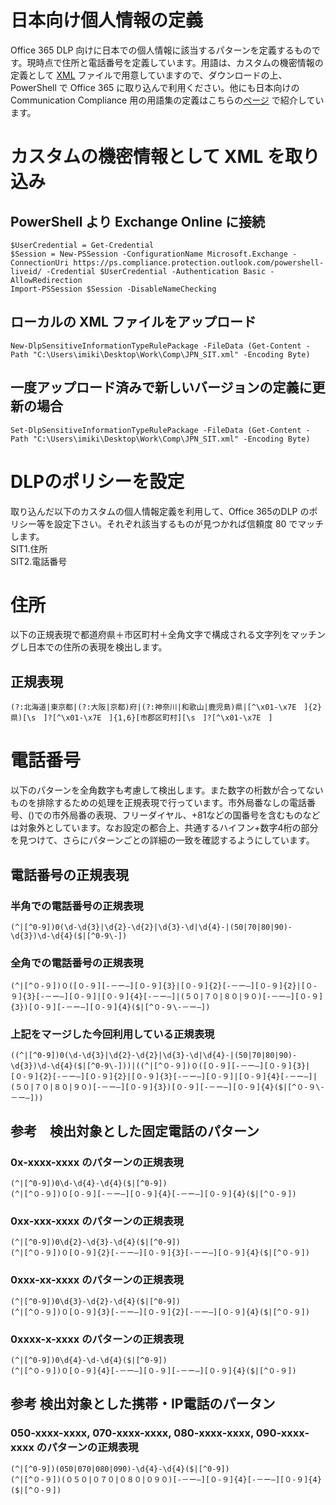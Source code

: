 # 日本向け個人情報の定義
Office 365 DLP 向けに日本での個人情報に該当するパターンを定義するものです。現時点で住所と電話番号を定義しています。用語は、カスタムの機密情報の定義として [XML](https://github.com/YoshihiroIchinose/JPN-CC/blob/master/JPN_SIT.xml) ファイルで用意していますので、ダウンロードの上、PowerShell で Office 365 に取り込んで利用ください。他にも日本向けの Communication Compliance 用の用語集の定義はこちらの[ページ](https://github.com/YoshihiroIchinose/JPN-CC/blob/master/README.md) で紹介しています。

# カスタムの機密情報として XML を取り込み
## PowerShell より Exchange Online に接続
    $UserCredential = Get-Credential
    $Session = New-PSSession -ConfigurationName Microsoft.Exchange -ConnectionUri https://ps.compliance.protection.outlook.com/powershell-liveid/ -Credential $UserCredential -Authentication Basic -AllowRedirection
    Import-PSSession $Session -DisableNameChecking

## ローカルの XML ファイルをアップロード
    New-DlpSensitiveInformationTypeRulePackage -FileData (Get-Content -Path "C:\Users\imiki\Desktop\Work\Comp\JPN_SIT.xml" -Encoding Byte)

## 一度アップロード済みで新しいバージョンの定義に更新の場合
    Set-DlpSensitiveInformationTypeRulePackage -FileData (Get-Content -Path "C:\Users\imiki\Desktop\Work\Comp\JPN_SIT.xml" -Encoding Byte)
    
# DLPのポリシーを設定
取り込んだ以下のカスタムの個人情報定義を利用して、Office 365のDLP のポリシー等を設定下さい。それぞれ該当するものが見つかれば信頼度 80 でマッチします。  
SIT1.住所  
SIT2.電話番号  

# 住所
以下の正規表現で都道府県＋市区町村＋全角文字で構成される文字列をマッチングし日本での住所の表現を検出します。
## 正規表現
    (?:北海道|東京都|(?:大阪|京都)府|(?:神奈川|和歌山|鹿児島)県|[^\x01-\x7E　]{2}県)[\s　]?[^\x01-\x7E　]{1,6}[市郡区町村][\s　]?[^\x01-\x7E　]
# 電話番号
以下のパターンを全角数字も考慮して検出します。また数字の桁数が合ってないものを排除するための処理を正規表現で行っています。市外局番なしの電話番号、()での市外局番の表現、フリーダイヤル、+81などの国番号を含むものなどは対象外としています。なお設定の都合上、共通するハイフン+数字4桁の部分を見つけて、さらにパターンごとの詳細の一致を確認するようにしています。

## 電話番号の正規表現
### 半角での電話番号の正規表現
    (^|[^0-9])0(\d-\d{3}|\d{2}-\d{2}|\d{3}-\d|\d{4}-|(50|70|80|90)-\d{3})\d-\d{4}($|[^0-9\-])
### 全角での電話番号の正規表現
    (^|[^０-９])０([０-９][-－ー―][０-９]{3}|[０-９]{2}[-－ー―][０-９]{2}|[０-９]{3}[-－ー―][０-９]|[０-９]{4}[-－ー―]|(５０|７０|８０|９０)[-－ー―][０-９]{3})[０-９][-－ー―][０-９]{4}($|[^０-９\-－ー―])
### 上記をマージした今回利用している正規表現
    ((^|[^0-9])0(\d-\d{3}|\d{2}-\d{2}|\d{3}-\d|\d{4}-|(50|70|80|90)-\d{3})\d-\d{4}($|[^0-9\-]))|((^|[^０-９])０([０-９][-－ー―][０-９]{3}|[０-９]{2}[-－ー―][０-９]{2}|[０-９]{3}[-－ー―][０-９]|[０-９]{4}[-－ー―]|(５０|７０|８０|９０)[-－ー―][０-９]{3})[０-９][-－ー―][０-９]{4}($|[^０-９\-－ー―]))
## 参考　検出対象とした固定電話のパターン
### 0x-xxxx-xxxx のパターンの正規表現
    (^|[^0-9])0\d-\d{4}-\d{4}($|[^0-9])
    (^|[^０-９])０[０-９][-－ー―][０-９]{4}[-－ー―][０-９]{4}($|[^０-９])
### 0xx-xxx-xxxx のパターンの正規表現
    (^|[^0-9])0\d{2}-\d{3}-\d{4}($|[^0-9])
    (^|[^０-９])０[０-９]{2}[-－ー―][０-９]{3}[-－ー―][０-９]{4}($|[^０-９])
### 0xxx-xx-xxxx のパターンの正規表現
    (^|[^0-9])0\d{3}-\d{2}-\d{4}($|[^0-9])
    (^|[^０-９])０[０-９]{3}[-－ー―][０-９]{2}[-－ー―][０-９]{4}($|[^０-９])
### 0xxxx-x-xxxx のパターンの正規表現
    (^|[^0-9])0\d{4}-\d-\d{4}($|[^0-9])
    (^|[^０-９])０[０-９]{4}[-－ー―][０-９][-－ー―][０-９]{4}($|[^０-９])
## 参考 検出対象とした携帯・IP電話のパータン
### 050-xxxx-xxxx, 070-xxxx-xxxx, 080-xxxx-xxxx, 090-xxxx-xxxx のパターンの正規表現
    (^|[^0-9])(050|070|080|090)-\d{4}-\d{4}($|[^0-9])
    (^|[^０-９])(０５０|０７０|０８０|０９０)[-－ー―][０-９]{4}[-－ー―][０-９]{4}($|[^０-９])
